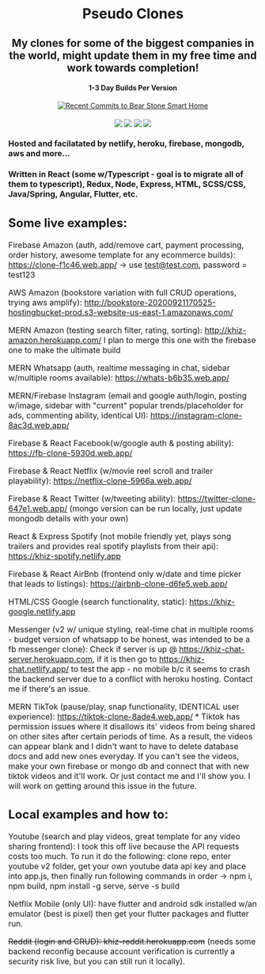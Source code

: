 <h1 align="center">Pseudo Clones
  <br>
  <h2 align="center">My clones for some of the biggest companies in the world, might update them in my free time and work towards completion!</h2>
</h1>
<h4 align="center">1-3 Day Builds Per Version</h4>
<p align="center"><a align="center" target="_blank" href="https://vcloudinfo.us12.list-manage.com/subscribe?u=45cab4343ffdbeb9667c28a26&id=e01847e94f"><img src="https://feeds.feedburner.com/RecentCommitsToBearStoneHA.1.gif" alt="Recent Commits to Bear Stone Smart Home" style="border:0"></a></p>
<div align="center">
  <h4>
    <a href="https://travis-ci.org/khiz-k/pseudo-clones"><img src="https://travis-ci.org/CCOSTAN/Home-AssistantConfig.svg?branch=master"/></a>
    <a href="https://github.com/khiz-k/pseudo-clones/stargazers"><img src="https://img.shields.io/github/stars/CCOSTAN/Home-AssistantConfig.svg?style=plasticr"/></a>
    <a href="https://github.com/khiz-k/pseudo-clones/commits/master"><img src="https://img.shields.io/github/last-commit/CCOSTAN/Home-AssistantConfig.svg?style=plasticr"/></a>
        <a href="https://github.com/khiz-k/pseudo-clones/commits/master"><img src="https://img.shields.io/github/commit-activity/y/CCOSTAN/Home-AssistantConfig.svg?style=plasticr"/></a>

  </h4>
</div>
<p><font size="3">


#### Hosted and facilatated by netlify, heroku, firebase, mongodb, aws and more...

#### Written in React (some w/Typescript - goal is to migrate all of them to typescript), Redux, Node, Express, HTML, SCSS/CSS, Java/Spring, Angular, Flutter, etc.

## Some live examples:

Firebase Amazon (auth, add/remove cart, payment processing, order history, awesome template for any ecommerce builds): https://clone-f1c46.web.app/ -> use test@test.com, password = test123

AWS Amazon (bookstore variation with full CRUD operations, trying aws amplify): http://bookstore-20200921170525-hostingbucket-prod.s3-website-us-east-1.amazonaws.com/

MERN Amazon (testing search filter, rating, sorting): http://khiz-amazon.herokuapp.com/ I plan to merge this one with the firebase one to make the ultimate build

MERN Whatsapp (auth, realtime messaging in chat, sidebar w/multiple rooms available): https://whats-b6b35.web.app/

MERN/Firebase Instagram (email and google auth/login, posting w/image, sidebar with "current" popular trends/placeholder for ads, commenting ability, identical UI): https://instagram-clone-8ac3d.web.app/

Firebase & React Facebook(w/google auth & posting ability): https://fb-clone-5930d.web.app/

Firebase & React Netflix (w/movie reel scroll and trailer playability): https://netflix-clone-5966a.web.app/

Firebase & React Twitter (w/tweeting ability): https://twitter-clone-647e1.web.app/ (mongo version can be run locally, just update mongodb details with your own)

React & Express Spotify (not mobile friendly yet, plays song trailers and provides real spotify playlists from their api): https://khiz-spotify.netlify.app

Firebase & React AirBnb (frontend only w/date and time picker that leads to listings): https://airbnb-clone-d6fe5.web.app/

HTML/CSS Google (search functionality, static): https://khiz-google.netlify.app

Messenger (v2 w/ unique styling, real-time chat in multiple rooms - budget version of whatsapp to be honest, was intended to be a fb messenger clone): Check if server is up @ https://khiz-chat-server.herokuapp.com, if it is then go to https://khiz-chat.netlify.app/ to test the app - no mobile b/c it seems to crash the backend server due to a conflict with heroku hosting. Contact me if there's an issue.

MERN TikTok (pause/play, snap functionality, IDENTICAL user experience): https://tiktok-clone-8ade4.web.app/ \* Tiktok has permission issues where it disallows its' videos from being shared on other sites after certain periods of time. As a result, the videos can appear blank and I didn't want to have to delete database docs and add new ones everyday. If you can't see the videos, make your own firebase or mongo db and connect that with new tiktok videos and it'll work. Or just contact me and I'll show you. I will work on getting around this issue in the future.

## Local examples and how to:

Youtube (search and play videos, great template for any video sharing frontend): I took this off live because the API requests costs too much. To run it do the following: clone repo, enter youtube v2 folder, get your own youtube data api key and place into app.js, then finally run following commands in order -> npm i, npm build, npm install -g serve, serve -s build

Netflix Mobile (only UI): have flutter and android sdk installed w/an emulator (best is pixel) then get your flutter packages and flutter run.

~~Reddit (login and CRUD): khiz-reddit.herokuapp.com~~ (needs some backend reconfig because account verification is currently a security risk live, but you can still run it locally).
